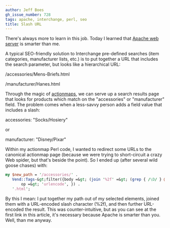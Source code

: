 ```yaml
---
author: Jeff Boes
gh_issue_number: 728
tags: apache, interchange, perl, seo
title: Slash URL
---
```




There's always more to learn in this job. Today I learned that [Apache web server](http://www.jampmark.com/web-scripting/5-solutions-to-url-encoded-slashes-problem-in-apache.html) is smarter than me.

A typical SEO-friendly solution to Interchange pre-defined searches (item categories, manufacturer lists, etc.) is to put together a URL that includes the search parameter, but looks like a hierarchical URL:

/accessories/Mens-Briefs.html

/manufacturer/Hanes.html

Through the magic of [actionmaps](http://interchange.rtfm.info/icdocs/config/ActionMap.html), we can serve up a search results page that looks for products which match on the "accessories" or "manufacturer" field. The problem comes when a less-savvy person adds a field value that includes a slash:

accessories: "Socks/Hosiery"

or

manufacturer: "Disney/Pixar"

Within my actionmap Perl code, I wanted to redirect some URLs to the canonical actionmap page (because we were trying to short-circuit a crazy Web spider, but that's beside the point). So I ended up (after several wild goose chases) with:

```perl
my $new_path = '/accessories/' .
   Vend::Tags-&gt;filter({body =&gt; (join '%2f' =&gt; (grep { /\D/ } @path)),
       op =&gt; 'urlencode', }) .
   '.html';
```

By this I mean: I put together my path out of my selected elements, joined them with a URL-encoded slash character (%2f), and then further URL-encoded the result. This was counter-intuitive, but as you can see at the first link in this article, it's necessary because Apache is smarter than you. Well, than me anyway.


